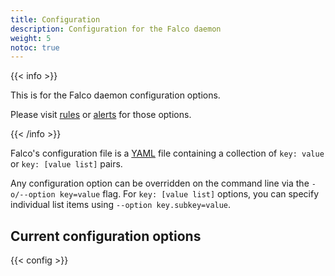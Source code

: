 ```yaml
---
title: Configuration
description: Configuration for the Falco daemon
weight: 5
notoc: true
---
```


{{< info >}}

This is for the Falco daemon configuration options.

Please visit [rules](../rules) or [alerts](../alerts) for those options.

{{< /info >}}


Falco's configuration file is a [YAML](http://www.yaml.org/start.html) file containing a collection of `key: value` or `key: [value list]` pairs.



Any configuration option can be overridden on the command line via the `-o/--option key=value` flag. For `key: [value list]` options, you can specify individual list items using `--option key.subkey=value`.

## Current configuration options


[comment]: <> (@kris-nova: This data is loaded from the YAML file in data/en/config.yaml)
{{< config >}}
